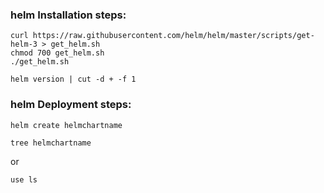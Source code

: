###  helm Installation steps:
```
curl https://raw.githubusercontent.com/helm/helm/master/scripts/get-helm-3 > get_helm.sh
chmod 700 get_helm.sh
./get_helm.sh
```
```
helm version | cut -d + -f 1
```
###  helm Deployment steps:
```
helm create helmchartname
```
```
tree helmchartname
```
or 

```
use ls 
```

